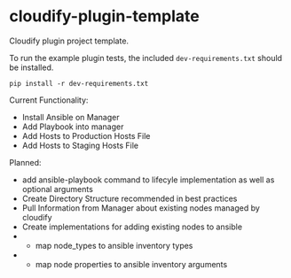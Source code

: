 cloudify-plugin-template
========================

Cloudify plugin project template.

To run the example plugin tests, the included `dev-requirements.txt` should be installed.

```
pip install -r dev-requirements.txt
```

Current Functionality:
 - Install Ansible on Manager
 - Add Playbook into manager
 - Add Hosts to Production Hosts File
 - Add Hosts to Staging Hosts File

Planned:
 - add ansible-playbook command to lifecyle implementation as well as optional arguments
 - Create Directory Structure recommended in best practices
 - Pull Information from Manager about existing nodes managed by cloudify
 - Create implementations for adding existing nodes to ansible
 -  - map node_types to ansible inventory types
 -  - map node properties to ansible inventory arguments
